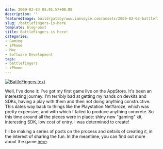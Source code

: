 ```yaml
---
date: 2009-02-03 08:01:57+00:00
description: ''
featuredImage: build/gatsby/www.ianvoyce.com/assets/2009-02-03-battlefingers-is-here_bftext.png
slug: /battlefingers-is-here
template: blog-post
title: BattleFingers is here!
categories:
- Gaming
- iPhone
- Mac
- Software Development
tags:
- battlefingers
- iPhone
---
```


[![BattleFingers text](build/gatsby/www.ianvoyce.com/assets/2009-02-03-battlefingers-is-here_bftext.png)](http://www.ianvoyce.com/BattleFingers)

Well, I've done it: I've got my first game live on the AppStore. It's been an interesting journey. I'm terribly bad at getting my hands on devkits and SDKs, having a play with them and then not doing anything constructive. This dates way back to things like the Playstation NetYaroze, which was pretty expensive, and with which I failed to produce anything concrete. So this time around all the pieces were in place: shiny new "gaming" kit, interesting SDK, low cost of entry. I was determined to create!

I'll be making a series of posts on the process and details of creating it, in the interest of sharing the fun. In the meantime, you can find out more about the game [here](http://www.ianvoyce.com/BattleFingers).
